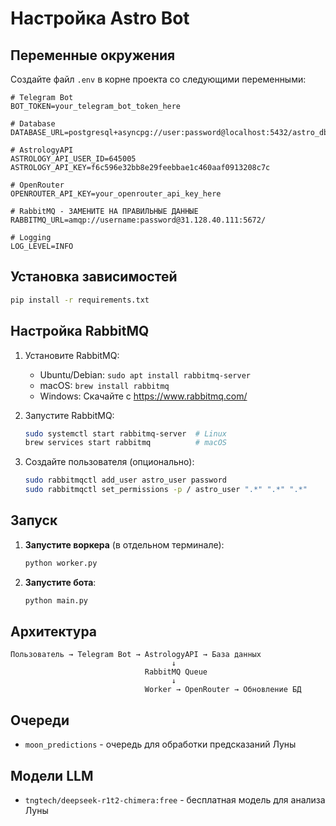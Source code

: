 # Настройка Astro Bot

## Переменные окружения

Создайте файл `.env` в корне проекта со следующими переменными:

```env
# Telegram Bot
BOT_TOKEN=your_telegram_bot_token_here

# Database
DATABASE_URL=postgresql+asyncpg://user:password@localhost:5432/astro_db

# AstrologyAPI
ASTROLOGY_API_USER_ID=645005
ASTROLOGY_API_KEY=f6c596e32bb8e29feebbae1c460aaf0913208c7c

# OpenRouter
OPENROUTER_API_KEY=your_openrouter_api_key_here

# RabbitMQ - ЗАМЕНИТЕ НА ПРАВИЛЬНЫЕ ДАННЫЕ
RABBITMQ_URL=amqp://username:password@31.128.40.111:5672/

# Logging
LOG_LEVEL=INFO
```

## Установка зависимостей

```bash
pip install -r requirements.txt
```

## Настройка RabbitMQ

1. Установите RabbitMQ:
   - Ubuntu/Debian: `sudo apt install rabbitmq-server`
   - macOS: `brew install rabbitmq`
   - Windows: Скачайте с https://www.rabbitmq.com/

2. Запустите RabbitMQ:
   ```bash
   sudo systemctl start rabbitmq-server  # Linux
   brew services start rabbitmq          # macOS
   ```

3. Создайте пользователя (опционально):
   ```bash
   sudo rabbitmqctl add_user astro_user password
   sudo rabbitmqctl set_permissions -p / astro_user ".*" ".*" ".*"
   ```

## Запуск

1. **Запустите воркера** (в отдельном терминале):
   ```bash
   python worker.py
   ```

2. **Запустите бота**:
   ```bash
   python main.py
   ```

## Архитектура

```
Пользователь → Telegram Bot → AstrologyAPI → База данных
                                    ↓
                              RabbitMQ Queue
                                    ↓
                              Worker → OpenRouter → Обновление БД
```

## Очереди

- `moon_predictions` - очередь для обработки предсказаний Луны

## Модели LLM

- `tngtech/deepseek-r1t2-chimera:free` - бесплатная модель для анализа Луны
